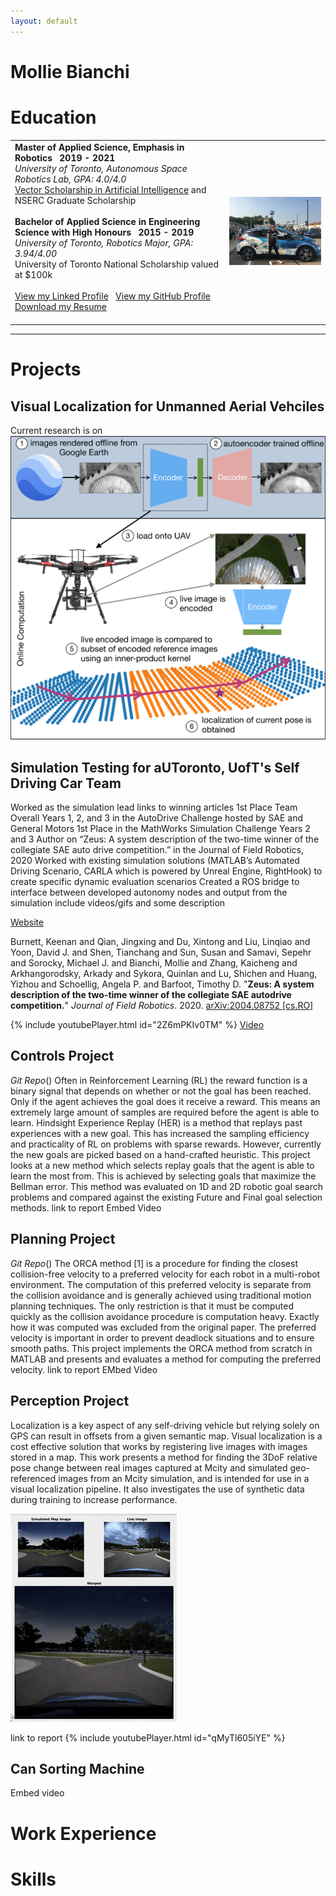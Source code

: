 ```yaml
---
layout: default
---
```

# Mollie Bianchi



# Education 

<table style="width:100%">
  <tr>
    <td> 
      <b> Master of Applied Science, Emphasis in Robotics &nbsp; 2019 - 2021 </b> <br>
      <i> University of Toronto, Autonomous Space Robotics Lab, GPA: 4.0/4.0 </i> <br>
      <a href="https://news.engineering.utoronto.ca/five-u-of-t-engineering-students-recognized-with-vector-institute-scholarships-in-ai/">Vector Scholarship in Artificial Intelligence</a> and NSERC Graduate Scholarship <br> <br>
      <b> Bachelor of Applied Science in Engineering Science with High Honours &nbsp; 2015 - 2019 </b> <br>
      <i> University of Toronto, Robotics Major, GPA: 3.94/4.00 </i> <br>
      University of Toronto National Scholarship valued at $100k <br> <br>
      <a href="https://www.linkedin.com/in/mollie-bianchi-4963371a5/">View my Linked Profile</a> &nbsp; 
      <a href="https://github.com/MollieBianchi">View my GitHub Profile</a> &nbsp; 
      <a href="">Download my Resume</a> <br> &nbsp; 
    </td>
    <td><img src="assests_/imgs/car_pic.JPG" width="300"></td>     
  </tr>
</table>

***

# Projects

## Visual Localization for Unmanned Aerial Vehciles
Current research is on 
![Overall Pic](assets/imgs/overallfig3.png)

## Simulation Testing for aUToronto, UofT's Self Driving Car Team
Worked as the simulation lead
links to winning articles
1st Place Team Overall Years 1, 2, and 3 in the AutoDrive Challenge hosted by SAE and General Motors
1st Place in the MathWorks Simulation Challenge Years 2 and 3
Author on “Zeus: A system description of the two-time winner of the collegiate SAE auto drive competition.” in the Journal of Field Robotics, 2020
Worked with existing simulation solutions (MATLAB’s Automated Driving Scenario, CARLA which is powered by Unreal Engine, RightHook) to create specific dynamic evaluation scenarios 
Created a ROS bridge to interface between developed autonomy nodes and output from the simulation
include videos/gifs and some description

[Website](https://www.autodrive.utoronto.ca)

Burnett, Keenan and Qian, Jingxing and Du, Xintong and Liu, Linqiao and Yoon, David J. and Shen, Tianchang and Sun, Susan and Samavi, Sepehr and Sorocky, Michael J. and Bianchi, Mollie and Zhang, Kaicheng and Arkhangorodsky, Arkady and Sykora, Quinlan and Lu, Shichen and Huang, Yizhou and Schoellig, Angela P. and Barfoot, Timothy D. "**Zeus: A system description of the two-time winner of the collegiate SAE autodrive competition.**" _Journal of Field Robotics_. 2020.  [arXiv:2004.08752 [cs.RO]](https://arxiv.org/abs/2004.08752) 

{% include youtubePlayer.html id="2Z6mPKIv0TM" %}
[Video](https://youtu.be/2Z6mPKIv0TM)



## Controls Project
_Git Repo_()
Often in Reinforcement Learning (RL) the reward function is a binary signal that depends on whether or not the goal has been reached. Only if the agent achieves the goal does it receive a reward. This means an extremely large amount of samples are required before the agent is able to learn. Hindsight Experience Replay (HER) is a method that replays past experiences with a new goal. This has increased the sampling efficiency and practicality of RL on problems with sparse rewards. However, currently the new goals are picked based on a hand-crafted heuristic. This project looks at a new method which selects replay goals that the agent is able to learn the most from. This is achieved by selecting goals that maximize the Bellman error. This method was evaluated on 1D and 2D robotic goal search problems and compared against the existing Future and Final goal selection methods.
link to report
Embed Video

## Planning Project
_Git Repo_()
The ORCA method [1] is a procedure for finding the closest collision-free velocity to a preferred velocity for each robot in a multi-robot environment. The computation of this preferred velocity is separate from the collision avoidance and is generally achieved using traditional motion planning techniques. The only restriction is that it must be computed quickly as the collision avoidance procedure is computation heavy. Exactly how it was computed was excluded from the original paper. The preferred velocity is important in order to prevent deadlock situations and to ensure smooth paths. This project implements the ORCA method from scratch in MATLAB and presents and evaluates a method for computing the preferred velocity.
link to report
EMbed Video

## Perception Project
Localization is a key aspect of any self-driving vehicle but relying solely on GPS can result in offsets from a given semantic map. Visual localization is a cost effective solution that works by registering live images with images stored in a map. This work presents a method for finding the 3DoF relative pose change between real images captured at Mcity and simulated geo-referenced images from an Mcity simulation, and is intended for use in a visual localization pipeline. It also investigates the use of synthetic data during training to increase performance.

![Perception Gif](assets/gifs/perception.gif)

link to report
{% include youtubePlayer.html id="qMyTl605iYE" %}

## Can Sorting Machine
Embed video

# Work Experience

# Skills


